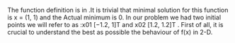 The function definition is in .It is trivial that minimal solution for this function is x = (1, 1) and the Actual minimum is 0.
In our problem we had two initial points we will refer to as :x01 [−1.2, 1]T and x02 [1.2, 1.2]T . First of all, it is crucial to understand the best as possible the behaviour 
of f(x) in 2-D. 
